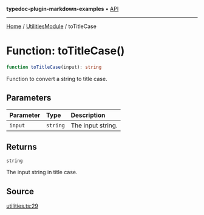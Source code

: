 **typedoc-plugin-markdown-examples** • [API](../../README.md)

***

[Home](../../README.md) / [UtilitiesModule](../README.md) / toTitleCase

# Function: toTitleCase()

```ts
function toTitleCase(input): string
```

Function to convert a string to title case.

## Parameters

| Parameter | Type | Description |
| :------ | :------ | :------ |
| `input` | `string` | The input string. |

## Returns

`string`

The input string in title case.

## Source

[utilities.ts:29](https://github.com/tgreyuk/typedoc-plugin-markdown-examples/blob/d2a811c92870a7c2dc8ea4f9aacd73d076444ff1/examples/src/utilities.ts#L29)
